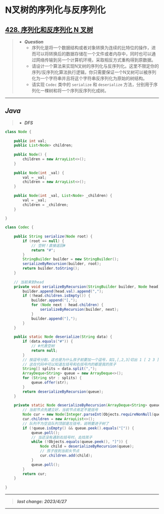 # N叉树的序列化与反序列化

## [428. 序列化和反序列化 N 叉树](https://leetcode.cn/problems/serialize-and-deserialize-n-ary-tree/)

> - ***Question***
>   - 序列化是将一个数据结构或者对象转换为连续的比特位的操作，进而可以将转换后的数据存储在一个文件或者内存中，同时也可以通过网络传输到另一个计算机环境，采取相反方式重构得到原数据。
>   - 请设计一个算法来实现N叉树的序列化与反序列化。这里不限定你的序列/反序列化算法执行逻辑，你只需要保证一个N叉树可以被序列化为一个字符串并且将这个字符串反序列化为原始的树结构。
>   - 请实现 `Codec` 类中的 `serialize` 和 `deserialize` 方法，分别用于序列化一棵树和将一个序列反序列化成树。

---

## *Java*

> - ***DFS***

```java
class Node {
    
    public int val;
    public List<Node> children;
    
    public Node() {
        children = new ArrayList<>();
    }
    
    public Node(int _val) {
        val = _val;
        children = new ArrayList<>();
    }
    
    public Node(int _val, List<Node> _children) {
        val = _val;
        children = _children;
    }
    
}

class Codec {
    
    public String serialize(Node root) {
        if (root == null) {
            // 空树！直接返回#
            return "#";
        }
        StringBuilder builder = new StringBuilder();
        serializeByRecursion(builder, root);
        return builder.toString();
    }
    
    // 当前来到head
    private void serializeByRecursion(StringBuilder builder, Node head) {
        builder.append(head.val).append(",");
        if (!head.children.isEmpty()) {
            builder.append("[,");
            for (Node next : head.children) {
                serializeByRecursion(builder, next);
            }
            builder.append("],");
        }
    }
    
    public static Node deserialize(String data) {
        if (data.equals("#")) {
            // #代表空树
            return null;
        }
        // 按逗号分割，这也是为什么孩子前要加一个逗号，如1,[,2,3]切出 1 [ 2 3 ]
        // 这在代码中可以知道左括号和右括号内的都是我的孩子
        String[] splits = data.split(",");
        ArrayDeque<String> queue = new ArrayDeque<>();
        for (String str : splits) {
            queue.offer(str);
        }
        return deserializeByRecursion(queue);
    }
    
    private static Node deserializeByRecursion(ArrayDeque<String> queue) {
        // 当前节点先建立好，当前节点肯定不是括号
        Node cur = new Node(Integer.parseInt(Objects.requireNonNull(queue.poll())));
        cur.children = new ArrayList<>();
        // 队列不为空且队列顶部是左括号，说明要进子树了
        if (!queue.isEmpty() && queue.peek().equals("[")) {
            queue.poll();
            // 当还没有遇到右括号时，去找孩子
            while (!Objects.equals(queue.peek(), "]")) {
                Node child = deserializeByRecursion(queue);
                // 孩子挂到当前头节点
                cur.children.add(child);
            }
            queue.poll();
        }
        return cur;
    }
    
}

```

---

> ***last change: 2023/4/27***

---
